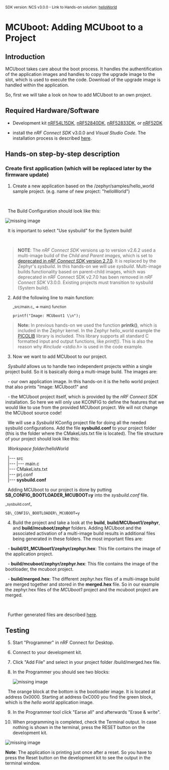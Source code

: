 <sup>SDK version: NCS v3.0.0 - Link to Hands-on solution: [helloWorld](https://github.com/ChrisKurz/NCS-Tutorial/tree/main/Workspace/DFU/NCSv3.0.0/helloWorld)</sup>

# MCUboot:  Adding MCUboot to a Project

## Introduction

MCUboot takes care about the boot process. It handles the authentification of the application images and handles to copy the upgrade image to the slot, which is used to execute the code. Download of the upgrade image is handled within the application. 

So, first we will take a look on how to add MCUboot to an own project. 


## Required Hardware/Software

- Development kit [nRF54L15DK](https://www.nordicsemi.com/Products/Development-hardware/nRF54L15-DK), [nRF52840DK](https://www.nordicsemi.com/Products/Development-hardware/nRF52840-DK), [nRF52833DK](https://www.nordicsemi.com/Products/Development-hardware/nRF52833-DK), or [nRF52DK](https://www.nordicsemi.com/Products/Development-hardware/nrf52-dk) 

- install the _nRF Connect SDK_ v3.0.0 and _Visual Studio Code_. The installation process is described [here](https://academy.nordicsemi.com/courses/nrf-connect-sdk-fundamentals/lessons/lesson-1-nrf-connect-sdk-introduction/topic/exercise-1-1/).


## Hands-on step-by-step description 

### Create first application (which will be replaced later by the firmware update)

1) Create a new application based on the /zephyr/samples/hello\_world sample project. (e.g. name of new project: "helloWorld")

&nbsp;  

&nbsp;  The Build Configuration should look like this:

![missing image](images/mcuboot_AddToProject/AddBuildConfiguration.jpg)

&nbsp; It is important to select "Use sysbuild" for the System build! 

&nbsp; 

> **NOTE**: The _nRF Connect SDK_ versions up to version v2.6.2 used a multi-image build of the _Child and Parent images_, which is set to [deprecated in _nRF Connect SDK_ version 2.7.0](https://docs.nordicsemi.com/bundle/ncs-2.7.0/page/nrf/config\_and\_build/multi\_image.html). It is replaced by the Zephyr's _sysbuild_. In this hands-on we will use _sysbuild_. Multi-image builds functionality based on parent-child images, which was deprecated in nRF Connect SDK v2.7.0 has been removed in _nRF Connect SDK_ V3.0.0. Existing projects must transition to sysbuild (System build).

2) Add the following line to main function:



   <sup>\_src/main.c\_ => main() function</sup>

       printf("Image: MCUboot1 \\n");



>  __Note:__ In previous hands-on we used the function __printk()__, which is included in the Zephyr kernel. In the Zephyr hello\_world example the [PICOLIB](https://docs.nordicsemi.com/bundle/ncs-3.0.0/page/zephyr/develop/languages/c/picolibc.html) library is included. This library supports all standard C formatted input and output functions, like _printf()_. This is also the reason why _#include <stdio.h>_ is used in the code example.


3) Now we want to add MCUboot to our project.

&nbsp;  _Sysbuild_ allows us to handle two independent projects within a single project build. So it is basically doing a multi-image build. The images are:

&nbsp;   - our own application image. In this hands-on it is the hello world project that also prints "Image: MCUboot1" and

&nbsp;   - the MCUboot project itself, which is provided by the _nRF Connect SDK_ installation. So here we will only use KCONFIG to define the features that we would like to use from the provided MCUboot project. We will not change the MCUboot source code!



&nbsp;  We will use a _Sysbuild_ KConfig project file for doing all the needed sysbuild configurations. Add the file __sysbuild.conf__ to your project folder (this is the folder where the CMakeLists.txt file is located). The file structure of your project should look like this:



&nbsp;   _Workspace folder_/helloWorld<br>

&nbsp;   |--- src<br>
&nbsp;   |--- |--- main.c<br>
&nbsp;   |--- CMakeLists.txt<br>
&nbsp;   |--- prj.conf<br>
&nbsp;   |--- **sysbuild.conf**



&nbsp;  Adding MCUboot to our project is done by putting **SB\_CONFIG\_BOOTLOADER\_MCUBOOT=y** into the _sysbuild.conf_ file.



<sup>\_sysbuild.conf\_</sup>

    SB\_CONFIG\_BOOTLOADER\_MCUBOOT=y



4) Build the project and take a look at the **build**, **build/MCUboot1/zephyr**, and **build/mcuboot/zephyr** folders. Adding MCUboot and the associated activation of a multi-image build results in additional files being generated in these folders. The most important files are:



&nbsp;  - __build/01\_MCUboot1/zephyr/zephyr.hex__: This file contains the image of the application project.

&nbsp;  - __build/mcuboot/zephyr/zephyr.hex__: This file contains the image of the bootloader, the mcuboot project. 

&nbsp;  - __build/merged.hex__: The different zephyr.hex files of a multi-image build are merged together and stored in the __merged.hex__ file. So in our example the zephyr.hex files of the _MCUboot1_ project and the mcuboot project are merged. 

&nbsp;  

&nbsp;  Further generated files are described [here](https://docs.nordicsemi.com/bundle/ncs-latest/page/nrf/app_dev/config_and_build/output_build_files.html#common_output_build_files).





## Testing

5) Start "Programmer" in nRF Connect for Desktop. 

6) Connect to your development kit. 

7) Click "Add File" and select in your project folder /build/merged.hex file.

8) In the Programmer you should see two blocks:

   ![missing image](images/mcuboot_AddToProject/Programmer.jpg)

&nbsp;  The orange block at the bottom is the bootloader image. It is located at address 0x0000. Starting at address 0xC000 you find the green block, which is the _hello world_ application image. 

9) In the Programmer tool click "Earse all" and afterwards "Erase & write".

10) When programming is completed, check the Terminal output. In case nothing is shown in the terminal, press the RESET button on the development kit.

  ![missing image](images/mcuboot_AddToProject/Terminal.jpg)
  
__Note__: The application is printing just once after a reset. So you have to press the Reset button on the development kit to see the output in the terminal window.

